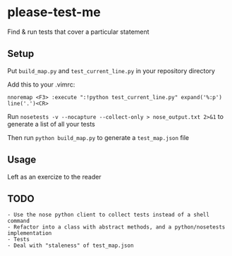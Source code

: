 # please-test-me
Find &amp; run tests that cover a particular statement

## Setup
Put `build_map.py` and `test_current_line.py` in your repository directory

Add this to your .vimrc:

`nnoremap <F3> :execute ":!python test_current_line.py" expand('%:p') line('.')<CR>`

Run `nosetests -v --nocapture --collect-only > nose_output.txt 2>&1` to generate a list of all your tests 

Then run `python build_map.py` to generate a `test_map.json` file

## Usage 
Left as an exercize to the reader

## TODO
    - Use the nose python client to collect tests instead of a shell command
    - Refactor into a class with abstract methods, and a python/nosetests implementation 
    - Tests
    - Deal with "staleness" of test_map.json

